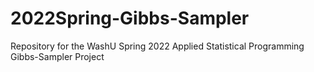 # 2022Spring-Gibbs-Sampler
Repository for the WashU Spring 2022 Applied Statistical Programming Gibbs-Sampler Project
